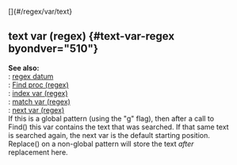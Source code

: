 []{#/regex/var/text}    
## text var (regex) {#text-var-regex byondver="510"}    
**See also:**    
:   [regex datum](/ref/regex)    
:   [Find proc (regex)](/ref/regex/proc/Find)    
:   [index var (regex)](/ref/regex/var/index)    
:   [match var (regex)](/ref/regex/var/match)    
:   [next var (regex)](/ref/regex/var/next)    
If this is a global pattern (using the \"g\" flag), then after a call to    
Find() this var contains the text that was searched. If that same text    
is searched again, the next var is the default starting position.    
Replace() on a non-global pattern will store the text *after*    
replacement here.  